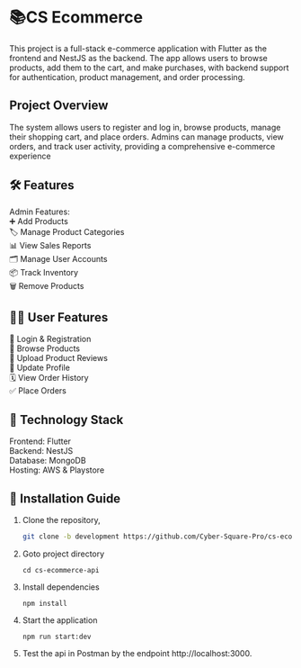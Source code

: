 # 📚CS Ecommerce
This project is a full-stack e-commerce application with Flutter as the frontend and NestJS as the backend. The app allows users to browse products, add them to the cart, and make purchases, with backend support for authentication, product management, and order processing.

## Project Overview
The system allows users to register and log in, browse products, manage their shopping cart, and place orders. Admins can manage products, view orders, and track user activity, providing a comprehensive e-commerce experience

## 🛠️ Features
Admin Features:  
➕ Add Products  
🏷️ Manage Product Categories  
📊 View Sales Reports  
🗂️ Manage User Accounts  
📦 Track Inventory  
🗑️ Remove Products  

## 👨‍💻 User Features
🔑 Login & Registration  
🛒 Browse Products  
📸 Upload Product Reviews  
🔄 Update Profile  
🗓️ View Order History  
✅ Place Orders  

## 🚀 Technology Stack
Frontend: Flutter  
Backend: NestJS  
Database: MongoDB  
Hosting: AWS & Playstore  

## 📝 Installation Guide

1. Clone the repository,    
   
    ```bash
    git clone -b development https://github.com/Cyber-Square-Pro/cs-ecommerce-api.git
    ```

2. Goto project directory    
   ```
   cd cs-ecommerce-api
   ```

3. Install dependencies  
   ```
   npm install
   ```  

4. Start the application  
   ```
   npm run start:dev
    ```  
5. Test the api in Postman by the endpoint
   http://localhost:3000.
